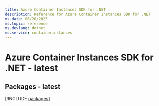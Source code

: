 ```yaml
---
title: Azure Container Instances SDK for .NET
description: Reference for Azure Container Instances SDK for .NET
ms.date: 06/20/2025
ms.topic: reference
ms.devlang: dotnet
ms.service: containerinstances
---
```

# Azure Container Instances SDK for .NET - latest
## Packages - latest
[!INCLUDE [packages](container-instances-index.md)]
